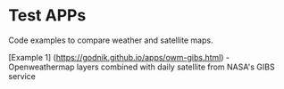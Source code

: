 # Test APPs

Code examples to compare weather and satellite maps.

[Example 1] (https://godnik.github.io/apps/owm-gibs.html) - Openweathermap layers combined with daily satellite from NASA's GIBS service
